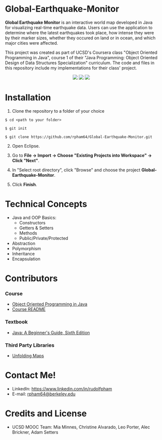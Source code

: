 # Global-Earthquake-Monitor

**Global Earthquake Monitor** is an interactive world map developed in Java for visualizing real-time earthquake data. Users can
use the application to determine where the latest earthquakes took place, how intense they were by their marker sizes, whether
they occured on land or in ocean, and which major cities were affected.

This project was created as part of UCSD's Coursera class "Object Oriented Programming in Java", course 1 of their "Java Programming:
Object Oriented Design of Data Structures Specialization" curriculum. The code and files in this repository include my implementations
for their class' project.

<p align="center">
  <img src="http://i.imgur.com/bXTolts.jpg"/>
  <img src="http://i.imgur.com/dtoXLar.jpg"/>
  <img src="http://i.imgur.com/iS7SM4e.png"/>
</p>

# Installation

1. Clone the repository to a folder of your choice

  ` $ cd <path to your folder> `
  
  ` $ git init `
  
  ` $ git clone https://github.com/rpham64/Global-Earthquake-Monitor.git `

2. Open Eclipse.

3. Go to **File -> Import -> Choose "Existing Projects into Workspace" -> Click "Next"**.

4. In "Select root directory", click "Browse" and choose the project **Global-Earthquake-Monitor**.

5. Click **Finish**.

# Technical Concepts

  * Java and OOP Basics: 
    * Constructors 
    * Getters & Setters
    * Methods
    * Public/Private/Protected
  * Abstraction
  * Polymorphism
  * Inheritance
  * Encapsulation

# Contributors

### Course

  * [Object Oriented Programming in Java](https://www.coursera.org/learn/object-oriented-java)
  * [Course README](https://github.com/rpham64/Global-Earthquake-Monitor/blob/master/README_UCSD)

### Textbook

  * [Java: A Beginner's Guide, Sixth Edition](http://www.amazon.com/Java-Beginners-Guide-Sixth-Edition/dp/0071809252)
  
### Third Party Libraries

  * [Unfolding Maps](http://unfoldingmaps.org/)

# Contact Me!

  * LinkedIn: https://www.linkedin.com/in/rudolfpham
  * E-mail: rpham64@berkeley.edu
  
# Credits and License

  * UCSD MOOC Team: Mia Minnes, Christine Alvarado, Leo Porter, Alec Brickner, Adam Setters
